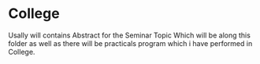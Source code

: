 # College
Usally will contains Abstract for the Seminar Topic Which will be along this folder as well as there will be practicals program which i have performed in College.

